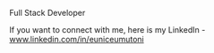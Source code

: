 Full Stack Developer

If you want to connect with me, here is my LinkedIn - www.linkedin.com/in/euniceumutoni 
 
